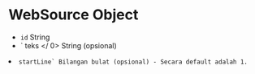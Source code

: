 # WebSource Object

* `id` String
* ` teks </ 0>  String (opsional)</li>
<li><code>startLine` Bilangan bulat (opsional) - Secara default adalah 1.
